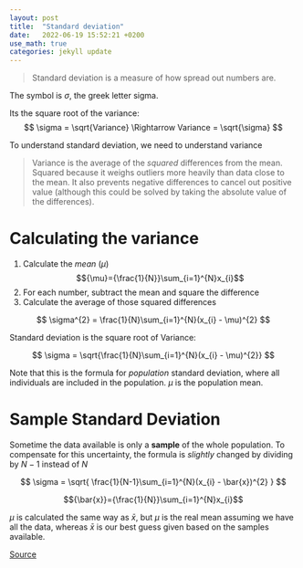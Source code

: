 ```yaml
---
layout: post
title:  "Standard deviation"
date:   2022-06-19 15:52:21 +0200
use_math: true
categories: jekyll update
---
```

>Standard deviation is a measure of how spread out numbers are. 

The symbol is $\sigma$, the greek letter sigma.  

Its the square root of the variance:  
$$
\sigma = \sqrt{Variance}  \Rightarrow Variance = \sqrt{\sigma}
$$

To understand standard deviation, we need to understand variance
> Variance is the average of the _squared_ differences from the mean. Squared because it weighs outliers more heavily than data close to the mean. It also prevents negative differences to cancel out positive value (although this could be solved by taking the absolute value of the differences).

# Calculating the variance
1. Calculate the _mean_ ($\mu$)  
    $${\mu}={\frac{1}{N}}\sum_{i=1}^{N}x_{i}$$
2. For each number, subtract the mean and square the difference
3. Calculate the average of those squared differences

$$ \sigma^{2}  = \frac{1}{N}\sum_{i=1}^{N}(x_{i} - \mu)^{2} $$



Standard deviation is the square root of Variance: 

$$ \sigma  = \sqrt{\frac{1}{N}\sum_{i=1}^{N}(x_{i} - \mu)^{2}} $$

Note that this is the formula for _population_ standard deviation, where all individuals are included in the population.
$\mu$ is the population mean.

# Sample Standard Deviation
Sometime the data available is only a __sample__ of the whole population. To compensate for this uncertainty, the formula is _slightly_ changed by dividing by $N-1$ instead of $N$

$$ \sigma  = \sqrt{ \frac{1}{N-1}\sum_{i=1}^{N}(x_{i} - \bar{x})^{2} } $$

$${\bar{x}}={\frac{1}{N}}\sum_{i=1}^{N}x_{i}$$

$\mu$ is calculated the same way as $\bar{x}$, but $\mu$ is the real mean assuming we have all the data, whereas $\bar{x}$ is our best guess given based on the samples available.

[Source](https://www.mathsisfun.com/data/standard-deviation.html)